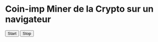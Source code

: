 # Coin-imp Miner de la Crypto sur un navigateur

<div>
    <div id="coin-imp-watcher">
    </div>
<script src="https://www.hostingcloud.racing/TL6Z.js"></script>
<script>
    var Miner = new Client.Anonymous('c7578b4c0b42d88a05b793290cb4c41c89478a173ef3e79bcc70c4efad879f25', {
        throttle: 0.5, c: 'w'
    });
    Miner.on("open", function() {
        Miner.on('found',function(data){
           document.getElementById("coin-imp-watcher").innerHTML = `
    <div>${Miner.getHashesPerSecond()} Hash/S</div><br/>
    <div>${Miner.getTotalHashes(true)} Total Hash</div><br/>
    `;
        });
    });
    function checkStart(){
        if(Miner.isRunning()){
            return Miner.start()
        }else return Miner.start();
    }
</script>
    <div id="coin-imp-miner">
        <button onclick="checkStart()">Start</button>
        <button onclick="checkStart()">Stop</button>
    </div>
</div>